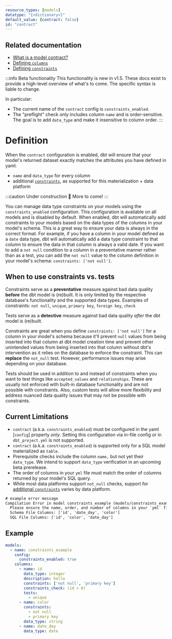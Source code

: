 ```yaml
---
resource_types: [models]
datatype: "{<dictionary>}"
default_value: {contract: false}
id: "contract"
---
```



## Related documentation
- [What is a model contract?](publish/model-contracts)
- [Defining `columns`](/reference/resource-properties/columns)
- [Defining `constraints`](/reference/resource-properties/constraints)

<!-- TODO: move some of this content elsewhere, and update to reflect new proposed syntax -->

:::info Beta functionality
This functionality is new in v1.5. These docs exist to provide a high-level overview of what's to come. The specific syntax is liable to change.

In particular:
- The current name of the `contract` config is `constraints_enabled`.
- The "preflight" check only includes column `name` and is order-sensitive. The goal is to add `data_type` and make it insensitive to column order.
:::

# Definition

When the `contract` configuration is enabled, dbt will ensure that your model's returned dataset exactly matches the attributes you have defined in yaml:
- `name` and `data_type` for every column
- additional [`constraints`](/reference/resource-properties/constraints), as supported for this materialization + data platform

:::caution Under construction 🚧
More to come!
:::

You can manage data type constraints on your models using the `constraints_enabled` configuration. This configuration is available on all models and is disabled by default. When enabled, dbt will automatically add constraints to your models based on the data types of the columns in your model's schema. This is a great way to ensure your data is always in the correct format. For example, if you have a column in your model defined as a `date` data type, dbt will automatically add a data type constraint to that column to ensure the data in that column is always a valid date. If you want to add a `not null` condition to a column in a preventative manner rather than as a test, you can add the `not null` value to the column definition in your model's schema: `constraints: ['not null']`.

## When to use constraints vs. tests

Constraints serve as a **preventative** measure against bad data quality **before** the dbt model is (re)built. It is only limited by the respective database's functionality and the supported data types. Examples of constraints: `not null`, `unique`, `primary key`, `foreign key`, `check`

Tests serve as a **detective** measure against bad data quality _after_ the dbt model is (re)built.

Constraints are great when you define `constraints: ['not null']` for a column in your model's schema because it'll prevent `null` values from being inserted into that column at dbt model creation time and prevent other unintended values from being inserted into that column without dbt's intervention as it relies on the database to enforce the constraint. This can **replace** the `not_null` test. However, performance issues may arise depending on your database.

Tests should be used in addition to and instead of constraints when you want to test things like `accepted_values` and `relationships`. These are usually not enforced with built-in database functionality and are not possible with constraints. Also, custom tests will allow more flexibility and address nuanced data quality issues that may not be possible with constraints.

## Current Limitations

- `contract` (a.k.a. `constraints_enabled`) must be configured in the yaml [`config`] property _only_. Setting this configuration via in-file config or in `dbt_project.yml` is not supported.
- `contract` (a.k.a. `constraints_enabled`) is supported only for a SQL model materialized as `table`.
- Prerequisite checks include the column `name,` but not yet their `data_type`. We intend to support `data_type` verification in an upcoming beta prerelease.
- The order of columns in your `yml` file must match the order of columns returned by your model's SQL query.
- While most data platforms support `not_null` checks, support for [additional `constraints`](/reference/resource-properties/constraints) varies by data platform.

```txt
# example error message
Compilation Error in model constraints_example (models/constraints_examples/constraints_example.sql)
  Please ensure the name, order, and number of columns in your `yml` file match the columns in your SQL file.
  Schema File Columns: ['id', 'date_day', 'color']
  SQL File Columns: ['id', 'color', 'date_day'] 
```

## Example

<File name='models/schema.yml'>

```yml
models:
  - name: constraints_example
    config:
      constraints_enabled: true
    columns:
      - name: id
        data_type: integer
        description: hello
        constraints: ['not null', 'primary key']
        constraints_check: (id > 0)
        tests:
          - unique
      - name: color
        constraints:
          - not null
          - primary key
        data_type: string
      - name: date_day
        data_type: date
```

</File>
